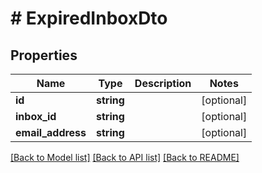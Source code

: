 # # ExpiredInboxDto

## Properties

Name | Type | Description | Notes
------------ | ------------- | ------------- | -------------
**id** | **string** |  | [optional] 
**inbox_id** | **string** |  | [optional] 
**email_address** | **string** |  | [optional] 

[[Back to Model list]](../../README#documentation-for-models) [[Back to API list]](../../README#documentation-for-api-endpoints) [[Back to README]](../../README)


